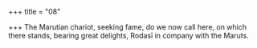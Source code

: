 +++
title = "08"

+++
The Marutian chariot, seeking fame, do we now call here,
on which there stands, bearing great delights, Rodasī in company with  the Maruts.